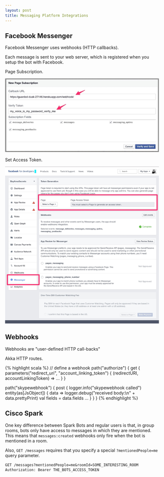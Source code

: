 ```yaml
---
layout: post
title: Messaging Platform Integrations
---
```


## Facebook Messenger

Facebook Messenger uses webhooks (HTTP callbacks).

Each message is sent to your web server, which is registered when you setup the bot with Facebook.

Page Subscription.

![Page subscription](/public/page-subscription.png)

Set Access Token.

![Access token](/public/page-token.png)

## Webhooks

Webhooks are "user-defined HTTP call-backs"

Akka HTTP routes.

{% highlight scala %}
// define a webhook
path("authorize") {
  get {
    parameters("redirect_uri", "account_linking_token") {
      (redirectURI, accountLinkingToken) => ...
  }
}

path("skypewebhook") {
  post {
    logger.info("skypewebhook called")
    entity(as[JsObject]) { data =>
      logger.debug("received body:\n" + data.prettyPrint)
      val fields = data.fields
      ...
    }
  }
}
{% endhighlight %}

## Cisco Spark

One key difference between Spark Bots and regular users is that, in group rooms, bots only have access to messages in which they are mentioned. This means that `messages:created` webhooks only fire when the bot is mentioned in a room.

Also, `GET /messages` requires that you specify a special `?mentionedPeople=me` query parameter.

    GET /messages?mentionedPeople=me&roomId=SOME_INTERESTING_ROOM
    Authorization: Bearer THE_BOTS_ACCESS_TOKEN

